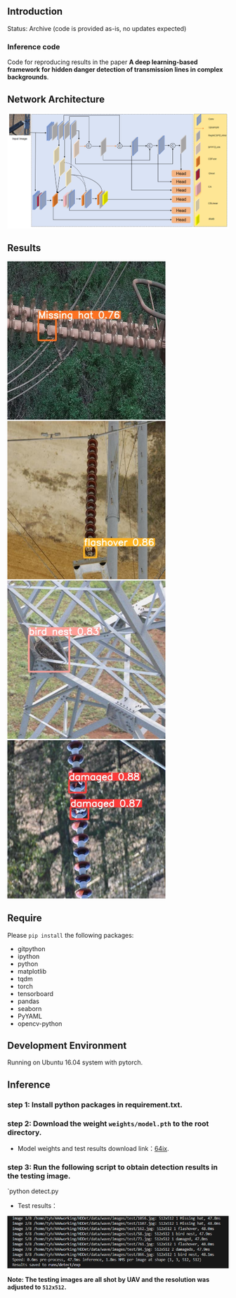 ## Introduction
Status: Archive (code is provided as-is, no updates expected)
### Inference code
Code for reproducing results in the paper __A deep learning-based framework for hidden danger detection of transmission lines in complex backgrounds__.

## Network Architecture
![pipeline](https://github.com/DearPerpetual/HDDet/blob/main/model.png)

## Results
<p>
<img src="https://github.com/DearPerpetual/HDDet/blob/main/runs/detect/exp/1056.jpg", width="360">
<img src="https://github.com/DearPerpetual/HDDet/blob/main/runs/detect/exp/162.jpg", width="360">
<img src="https://github.com/DearPerpetual/HDDet/blob/main/runs/detect/exp/58.jpg", width="360">
<img src="https://github.com/DearPerpetual/HDDet/blob/main/runs/detect/exp/84.jpg", width="360">
</p>


## Require
Please `pip install` the following packages:
- gitpython
- ipython
- python
- matplotlib
- tqdm
- torch
- tensorboard
- pandas
- seaborn
- PyYAML
- opencv-python

## Development Environment

Running on Ubuntu 16.04 system with pytorch.

## Inference
### step 1: Install python packages in requirement.txt.

### step 2: Download the weight `weights/model.pth` to the root directory.

- Model weights and test results download link：[64ix](https://pan.baidu.com/s/1rFHj47XtQNIj9PRh3_YpVg).

### step 3: Run the following script to obtain detection results in the testing image.
  `python detect.py
  
- Test results：

![test](https://github.com/DearPerpetual/HDDet/blob/main/TestProcessing.png)

__Note: The testing images are all shot by UAV and the resolution was adjusted to `512x512`.__

